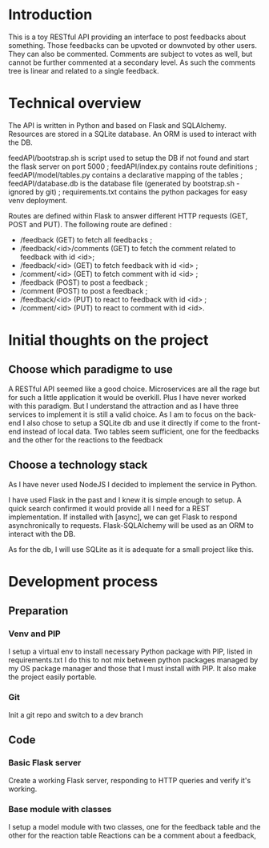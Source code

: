 # Introduction
This is a toy RESTful API providing an interface to post feedbacks about something.
Those feedbacks can be upvoted or downvoted by other users.
They can also be commented.
Comments are subject to votes as well, but cannot be further commented at a secondary level.
As such the comments tree is linear and related to a single feedback.

# Technical overview
The API is written in Python and based on Flask and SQLAlchemy.
Resources are stored in a SQLite database.
An ORM is used to interact with the DB.

feedAPI/bootstrap.sh is script used to setup the DB if not found and start the flask server on port 5000 ;
feedAPI/index.py contains route definitions ;
feedAPI/model/tables.py contains a declarative mapping of the tables ;
feedAPI/database.db is the database file (generated by bootstrap.sh - ignored by git) ;
requirements.txt contains the python packages for easy venv deployment.

Routes are defined within Flask to answer different HTTP requests (GET, POST and PUT).
The following route are defined :
* /feedback (GET) to fetch all feedbacks ;
* /feedback/\<id\>/comments (GET) to fetch the comment related to feedback with id \<id\>;
* /feedback/\<id\> (GET) to fetch feedback with id \<id\> ;
* /comment/\<id\> (GET) to fetch comment with id \<id\> ;
* /feedback (POST) to post a feedback ;
* /comment (POST) to post a feedback ;
* /feedback/\<id\> (PUT) to react to feedback with id \<id\> ;
* /comment/\<id\> (PUT) to react to comment with id \<id\>.


# Initial thoughts on the project
## Choose which paradigme to use
A RESTful API seemed like a good choice.
Microservices are all the rage but for such a little application it would be overkill.
Plus I have never worked with this paradigm.
But I understand the attraction and as I have three services to implement it is still a valid choice.
As I am to focus on the back-end I also chose to setup a SQLite db and use it directly if come to the front-end instead of local data.
Two tables seem sufficient, one for the feedbacks and the other for the reactions to the feedback

## Choose a technology stack
As I have never used NodeJS I decided to implement the service in Python.

I have used Flask in the past and I knew it is simple enough to setup.
A quick search confirmed it would provide all I need for a REST implementation.
If installed with [async], we can get Flask to respond asynchronically to requests.
Flask-SQLAlchemy will be used as an ORM to interact with the DB.

As for  the db, I will use SQLite as it is adequate for a small project like this.

# Development process
## Preparation
### Venv and PIP
I setup a virtual env to install necessary Python package with PIP, listed in requirements.txt
I do this to not mix between python packages managed by my OS package manager and those that I must install with PIP.
It also make the project easily portable.
### Git
Init a git repo and switch to a dev branch

## Code
### Basic Flask server
Create a working Flask server, responding to HTTP queries and verify it's working.
### Base module with classes
I setup a model module with two classes, one for the feedback table and the other for the reaction table
Reactions can be a comment about a feedback,
